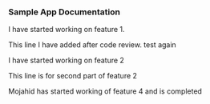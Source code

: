 ### Sample App Documentation

I have started working on feature 1.

This line I have added after code review. test again

I have started working on feature 2

This line is for second part of feature 2

Mojahid has started working of feature 4 and is completed